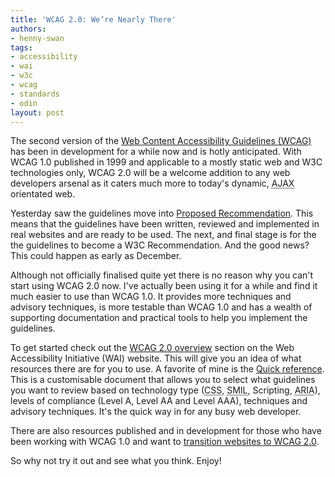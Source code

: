 ```yaml
---
title: 'WCAG 2.0: We’re Nearly There'
authors:
- henny-swan
tags:
- accessibility
- wai
- w3c
- wcag
- standards
- odin
layout: post
---
```

<p>The second version of the <a href="http://www.w3.org/TR/WCAG20/">Web Content Accessibility Guidelines (WCAG)</a> has been in development for a while now and is hotly anticipated. With WCAG 1.0 published in 1999 and applicable to a mostly static web and W3C technologies only, WCAG 2.0 will be a welcome addition to any web developers arsenal as it caters much more to today&#39;s dynamic, <abbr title="Asynchronous JavaScript and XML">AJAX</abbr> orientated web.</p>

<p>Yesterday saw the guidelines move into <a href="http://www.w3.org/WAI/intro/w3c-process">Proposed Recommendation</a>. This means that the guidelines have been written, reviewed and implemented in real websites and are ready to be used. The next, and final stage is for the the guidelines to become a W3C Recommendation. And the good news? This could happen as early as December.</p>

<p>Although not officially finalised quite yet there is no reason why you can&#39;t start using WCAG 2.0 now. I&#39;ve actually been using it for a while and find it much easier to use than WCAG 1.0. It provides more techniques and advisory techniques, is more testable than WCAG 1.0 and has a wealth of supporting documentation and practical tools to help you implement the guidelines.</p>

<p>To get started check out the <a href="http://www.w3.org/WAI/intro/wcag20.php">WCAG 2.0 overview</a> section on the Web Accessibility Initiative (WAI) website. This will give you an idea of what resources there are for you to use. A favorite of mine is the <a href="http://www.w3.org/WAI/WCAG20/quickref/">Quick reference</a>. This is a customisable document that allows you to select what guidelines you want to review based on technology type (<abbr title="&quot;Cascading">CSS</abbr>, <abbr title="Synchronized Multimedia Integration Language">SMIL</abbr>, Scripting, <abbr title="Accessible Rich Internet Applications">ARIA</abbr>), levels of compliance (Level A, Level AA and Level AAA), techniques and advisory techniques. It&#39;s the quick way in for any busy web developer.</p>

<p>There are also resources published and in development for those who have been working with WCAG 1.0 and want to <a href="http://www.w3.org/WAI/intro/wcag20.php#trans">transition websites to WCAG 2.0</a>.</p>

So why not try it out and see what you think. Enjoy!
